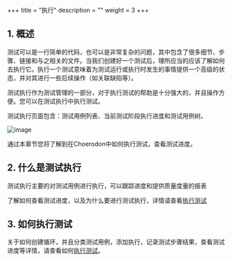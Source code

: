 +++
title = "执行"
description = ""
weight = 3
+++

## 1. 概述

测试可以是一行简单的代码，也可以是非常复杂的问题，其中包含了很多细节、步骤、链接和与之相关的文件。当我们创建好一个测试后，理所应当的应该了解如何去执行它。执行一个测试意味着为测试运行或执行时发生的事情提供一个高级的状态，并对其进行一些后续操作（如关联缺陷等）。

测试执行作为测试管理的一部分，对于执行测试的帮助是十分强大的，并且操作方便。您可以在测试执行中执行测试。

测试执行页面包含：测试用例列表、当前测试阶段执行进度和测试用例树。

![image](/docs/user-guide/test/execution/image/TestExecute-01.png)

通过本章节您将了解到在Choerodon中如何执行测试，查看测试进度。


## 2. 什么是测试执行

测试执行主要的对测试用例进行执行，可以跟踪进度和提供质量度量的报表

了解如何查看测试进度，以及为什么要进行测试执行，详情请查看[执行测试](../execution/whatis)
## 3. 如何执行测试

关于如何创建循环，并且分类测试用例，添加执行，记录测试步骤结果，查看测试进度等详情，请查看如何[执行测试](../execution/howto-excute)。